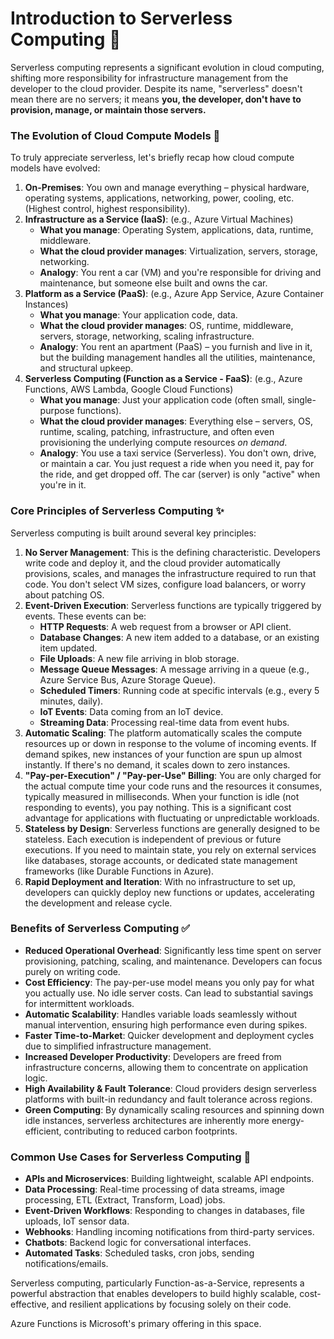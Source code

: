 # Introduction to Serverless Computing 🚀

Serverless computing represents a significant evolution in cloud computing, shifting more responsibility for infrastructure management from the developer to the cloud provider. Despite its name, "serverless" doesn't mean there are no servers; it means **you, the developer, don't have to provision, manage, or maintain those servers.**

### The Evolution of Cloud Compute Models 🔄

To truly appreciate serverless, let's briefly recap how cloud compute models have evolved:

1.  **On-Premises**: You own and manage everything – physical hardware, operating systems, applications, networking, power, cooling, etc. (Highest control, highest responsibility).
2.  **Infrastructure as a Service (IaaS)**: (e.g., Azure Virtual Machines)
    * **What you manage**: Operating System, applications, data, runtime, middleware.
    * **What the cloud provider manages**: Virtualization, servers, storage, networking.
    * **Analogy**: You rent a car (VM) and you're responsible for driving and maintenance, but someone else built and owns the car.
3.  **Platform as a Service (PaaS)**: (e.g., Azure App Service, Azure Container Instances)
    * **What you manage**: Your application code, data.
    * **What the cloud provider manages**: OS, runtime, middleware, servers, storage, networking, scaling infrastructure.
    * **Analogy**: You rent an apartment (PaaS) – you furnish and live in it, but the building management handles all the utilities, maintenance, and structural upkeep.
4.  **Serverless Computing (Function as a Service - FaaS)**: (e.g., Azure Functions, AWS Lambda, Google Cloud Functions)
    * **What you manage**: Just your application code (often small, single-purpose functions).
    * **What the cloud provider manages**: Everything else – servers, OS, runtime, scaling, patching, infrastructure, and often even provisioning the underlying compute resources *on demand*.
    * **Analogy**: You use a taxi service (Serverless). You don't own, drive, or maintain a car. You just request a ride when you need it, pay for the ride, and get dropped off. The car (server) is only "active" when you're in it.

### Core Principles of Serverless Computing ✨

Serverless computing is built around several key principles:

1.  **No Server Management**: This is the defining characteristic. Developers write code and deploy it, and the cloud provider automatically provisions, scales, and manages the infrastructure required to run that code. You don't select VM sizes, configure load balancers, or worry about patching OS.
2.  **Event-Driven Execution**: Serverless functions are typically triggered by events. These events can be:
    * **HTTP Requests**: A web request from a browser or API client.
    * **Database Changes**: A new item added to a database, or an existing item updated.
    * **File Uploads**: A new file arriving in blob storage.
    * **Message Queue Messages**: A message arriving in a queue (e.g., Azure Service Bus, Azure Storage Queue).
    * **Scheduled Timers**: Running code at specific intervals (e.g., every 5 minutes, daily).
    * **IoT Events**: Data coming from an IoT device.
    * **Streaming Data**: Processing real-time data from event hubs.
3.  **Automatic Scaling**: The platform automatically scales the compute resources up or down in response to the volume of incoming events. If demand spikes, new instances of your function are spun up almost instantly. If there's no demand, it scales down to zero instances.
4.  **"Pay-per-Execution" / "Pay-per-Use" Billing**: You are only charged for the actual compute time your code runs and the resources it consumes, typically measured in milliseconds. When your function is idle (not responding to events), you pay nothing. This is a significant cost advantage for applications with fluctuating or unpredictable workloads.
5.  **Stateless by Design**: Serverless functions are generally designed to be stateless. Each execution is independent of previous or future executions. If you need to maintain state, you rely on external services like databases, storage accounts, or dedicated state management frameworks (like Durable Functions in Azure).
6.  **Rapid Deployment and Iteration**: With no infrastructure to set up, developers can quickly deploy new functions or updates, accelerating the development and release cycle.

### Benefits of Serverless Computing ✅

* **Reduced Operational Overhead**: Significantly less time spent on server provisioning, patching, scaling, and maintenance. Developers can focus purely on writing code.
* **Cost Efficiency**: The pay-per-use model means you only pay for what you actually use. No idle server costs. Can lead to substantial savings for intermittent workloads.
* **Automatic Scalability**: Handles variable loads seamlessly without manual intervention, ensuring high performance even during spikes.
* **Faster Time-to-Market**: Quicker development and deployment cycles due to simplified infrastructure management.
* **Increased Developer Productivity**: Developers are freed from infrastructure concerns, allowing them to concentrate on application logic.
* **High Availability & Fault Tolerance**: Cloud providers design serverless platforms with built-in redundancy and fault tolerance across regions.
* **Green Computing**: By dynamically scaling resources and spinning down idle instances, serverless architectures are inherently more energy-efficient, contributing to reduced carbon footprints.

### Common Use Cases for Serverless Computing 🎯

* **APIs and Microservices**: Building lightweight, scalable API endpoints.
* **Data Processing**: Real-time processing of data streams, image processing, ETL (Extract, Transform, Load) jobs.
* **Event-Driven Workflows**: Responding to changes in databases, file uploads, IoT sensor data.
* **Webhooks**: Handling incoming notifications from third-party services.
* **Chatbots**: Backend logic for conversational interfaces.
* **Automated Tasks**: Scheduled tasks, cron jobs, sending notifications/emails.

Serverless computing, particularly Function-as-a-Service, represents a powerful abstraction that enables developers to build highly scalable, cost-effective, and resilient applications by focusing solely on their code. 

Azure Functions is Microsoft's primary offering in this space.